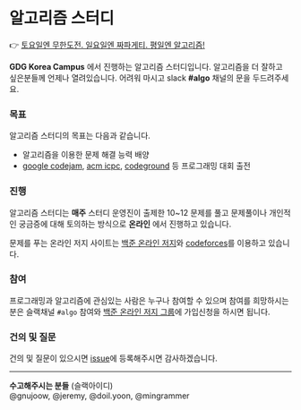 # 알고리즘 스터디
:point_right: [토요일엔 무한도전. 일요일엔 짜파게티. 평일엔 알고리즘!](https://www.acmicpc.net/group/1094)

**GDG Korea Campus** 에서 진행하는 알고리즘 스터디입니다. 알고리즘을 더 잘하고 싶은분들께 언제나 열려있습니다. 어려워 마시고 slack **#algo** 채널의 문을 두드려주세요.

### 목표
알고리즘 스터디의 목표는 다음과 같습니다.
- 알고리즘을 이용한 문제 해결 능력 배양
- [google codejam](https://code.google.com/codejam), [acm icpc](http://icpckorea.org/), [codeground](https://www.codeground.org/main.do) 등 프로그래밍 대회 출전

### 진행
알고리즘 스터디는 **매주** 스터디 운영진이 출제한 10~12 문제를 풀고 문제풀이나 개인적인 궁금증에 대해 토의하는 방식으로 **온라인** 에서 진행하고 있습니다.

문제를 푸는 온라인 저지 사이트는 [백준 온라인 저지](http://codeforces.com/)와 [codeforces](http://codeforces.com/)를 이용하고 있습니다.

### 참여
프로그래밍과 알고리즘에 관심있는 사람은 누구나 참여할 수 있으며 참여를 희망하시는 분은 슬랙채널 `#algo` 참여와 [백준 온라인 저지 그룹](https://www.acmicpc.net/group/1094)에 가입신청을 하시면 됩니다.


### 건의 및 질문
건의 및 질문이 있으시면 [issue](https://github.com/GDGKoreaCampus/study_algo/issues)에 등록해주시면 감사하겠습니다.


---

**수고해주시는 분들** (슬랙아이디)  
@gnujoow, @jeremy, @doil.yoon, @mingrammer
